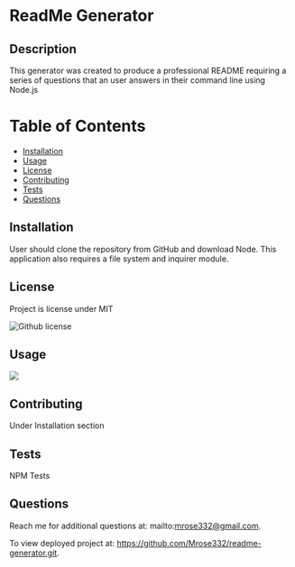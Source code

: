 # ReadMe Generator

## Description
This generator was created to produce a  professional README requiring a series of questions that an user answers in their command line using Node.js

# Table of Contents

 * [Installation](#installation)
 * [Usage](#usage)
 * [License](#license)
 * [Contributing](#contributing)
 * [Tests](#tests)
 * [Questions](#questions)
    

## Installation
User should clone the repository from GitHub and download Node. This application also requires a file system and inquirer module.

## License
Project is license under MIT

![Github license](http://img.shields.io/badge/license-MIT-blue.svg)

## Usage 
<img src="develop/utils/images/screen_record.gif">

## Contributing 

Under Installation section

## Tests

NPM Tests

## Questions

Reach me for additional questions at: mailto:mrose332@gmail.com.


To view deployed project at: https://github.com/Mrose332/readme-generator.git.



 
  
